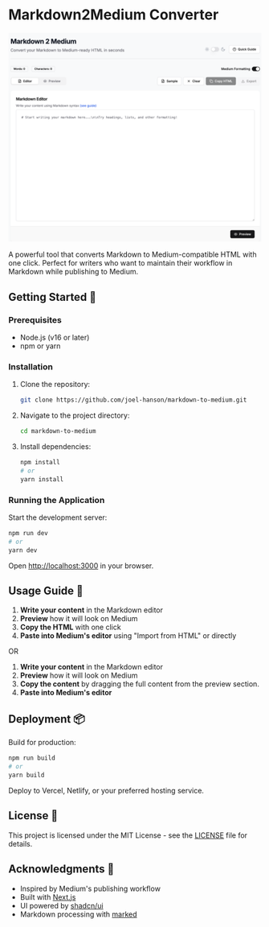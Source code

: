 # Markdown2Medium Converter

![Screenshot](public/image.png)

A powerful tool that converts Markdown to Medium-compatible HTML with one click. Perfect for writers who want to maintain their workflow in Markdown while publishing to Medium.

## Getting Started 🚀

### Prerequisites

- Node.js (v16 or later)
- npm or yarn

### Installation

1. Clone the repository:

   ```bash
   git clone https://github.com/joel-hanson/markdown-to-medium.git
   ```

2. Navigate to the project directory:

   ```bash
   cd markdown-to-medium
   ```

3. Install dependencies:

   ```bash
   npm install
   # or
   yarn install
   ```

### Running the Application

Start the development server:

```bash
npm run dev
# or
yarn dev
```

Open [http://localhost:3000](http://localhost:3000) in your browser.

## Usage Guide 📝

1. **Write your content** in the Markdown editor
2. **Preview** how it will look on Medium
3. **Copy the HTML** with one click
4. **Paste into Medium's editor** using "Import from HTML" or directly

OR

1. **Write your content** in the Markdown editor
2. **Preview** how it will look on Medium
3. **Copy the content** by dragging the full content from the preview section.
4. **Paste into Medium's editor**

## Deployment 📦

Build for production:

```bash
npm run build
# or
yarn build
```

Deploy to Vercel, Netlify, or your preferred hosting service.

## License 📄

This project is licensed under the MIT License - see the [LICENSE](LICENSE) file for details.

## Acknowledgments 🙏

- Inspired by Medium's publishing workflow
- Built with [Next.js](https://nextjs.org/)
- UI powered by [shadcn/ui](https://ui.shadcn.com/)
- Markdown processing with [marked](https://marked.js.org/)
